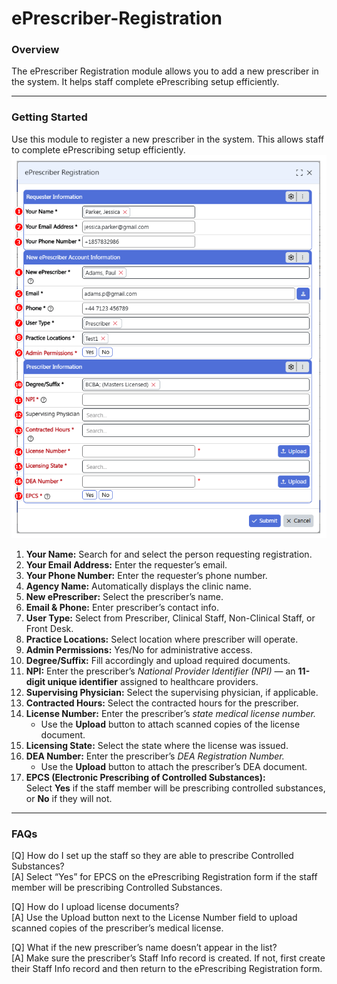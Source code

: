 # ePrescriber-Registration
### Overview
The ePrescriber Registration module allows you to add a new prescriber in the system. It helps staff complete ePrescribing setup efficiently.

---

### Getting Started
Use this module to register a new prescriber in the system. This allows staff to complete ePrescribing setup efficiently.
![ePrescriber Form](./article_eprescriber_registration_overview_1.png)
1. **Your Name:** Search for and select the person requesting registration.  
2. **Your Email Address:** Enter the requester’s email.  
3. **Your Phone Number:** Enter the requester’s phone number.  
4. **Agency Name:** Automatically displays the clinic name.  
5. **New ePrescriber:** Select the prescriber’s name.  
6. **Email & Phone:** Enter prescriber’s contact info.  
7. **User Type:** Select from Prescriber, Clinical Staff, Non-Clinical Staff, or Front Desk.  
8. **Practice Locations:** Select location where prescriber will operate.  
9. **Admin Permissions:** Yes/No for administrative access.  
10. **Degree/Suffix:** Fill accordingly and upload required documents.
11. **NPI:** Enter the prescriber’s *National Provider Identifier (NPI)* — an **11-digit unique identifier** assigned to healthcare providers.  
12. **Supervising Physician:** Select the supervising physician, if applicable.  
13. **Contracted Hours:** Select the contracted hours for the prescriber.  
14. **License Number:** Enter the prescriber’s *state medical license number.*  
    - Use the **Upload** button to attach scanned copies of the license document.  
15. **Licensing State:** Select the state where the license was issued.  
16. **DEA Number:** Enter the prescriber’s *DEA Registration Number.*  
    - Use the **Upload** button to attach the prescriber’s DEA document.  
17. **EPCS (Electronic Prescribing of Controlled Substances):**  
    Select **Yes** if the staff member will be prescribing controlled substances, or **No** if they will not.

---

 ### FAQs
[Q] How do I set up the staff so they are able to prescribe Controlled Substances?  
[A] Select “Yes” for EPCS on the ePrescribing Registration form if the staff member will be prescribing Controlled Substances.  

[Q] How do I upload license documents?  
[A] Use the Upload button next to the License Number field to upload scanned copies of the prescriber’s medical license.  

[Q] What if the new prescriber’s name doesn’t appear in the list?  
[A] Make sure the prescriber’s Staff Info record is created. If not, first create their Staff Info record and then return to the ePrescribing Registration form.  
